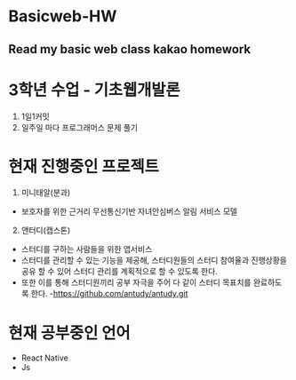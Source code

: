 # Basicweb-HW
Read my basic web class kakao homework
---

# 3학년 수업 - 기초웹개발론
1. 1일1커밋
2. 일주일 마다 프로그래머스 문제 풀기

# 현재 진행중인 프로젝트

1. 미니태알(분과)
- 보호자를 위한 근거리 무선통신기반 자녀안심버스 알림 서비스 모델

2. 앤터디(캡스톤)
- 스터디를 구하는 사람들을 위한 앱서비스
- 스터디를 관리할 수 있는 기능을 제공해, 스터디원들의 스터디 참여율과 진행상황을 공유 할 수 있어 스터디 관리를 계획적으로 할 수 있도록 한다.
- 또한 이를 통해 스터디원끼리 공부 자극을 주어 다 같이 스터디 목표치를 완료하도록 한다.
-<https://github.com/antudy/antudy.git>

# 현재 공부중인 언어
- React Native
- Js
